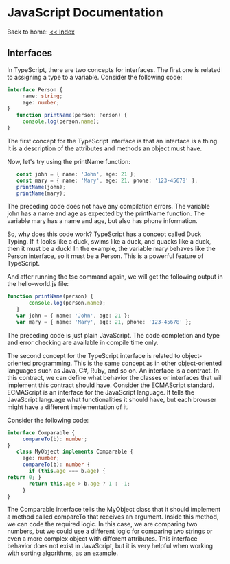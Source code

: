 # JavaScript Documentation
Back to home: [<< Index ](../README.md)

## Interfaces

In TypeScript, there are two concepts for interfaces. The first one is related to assigning a type to a variable. Consider the following code:
```ts
interface Person {
     name: string;
     age: number;
}
   function printName(person: Person) {
     console.log(person.name);
}

```

The first concept for the TypeScript interface is that an interface is a thing. It is a description of the attributes and methods an object must have.

Now, let's try using the printName function:

```ts
   const john = { name: 'John', age: 21 };
   const mary = { name: 'Mary', age: 21, phone: '123-45678' };
   printName(john);
   printName(mary);
```

The preceding code does not have any compilation errors. The variable john has a name and age as expected by the printName function. The variable mary has a name and age, but also has phone information.

So, why does this code work? TypeScript has a concept called Duck Typing. If it looks like a duck, swims like a duck, and quacks like a duck, then it must be a duck! In the example, the variable mary behaves like the Person interface, so it must be a Person. This is a powerful feature of TypeScript.

And after running the tsc command again, we will get the following output in the hello-world.js file:
```ts
function printName(person) {
       console.log(person.name);
   }
   var john = { name: 'John', age: 21 };
   var mary = { name: 'Mary', age: 21, phone: '123-45678' };
```
The preceding code is just plain JavaScript. The code completion and type and error checking are available in compile time only.

The second concept for the TypeScript interface is related to object-oriented programming. This is the same concept as in other object-oriented languages such as Java, C#, Ruby, and so on. An interface is a contract. In this contract, we can define what behavior the classes or interfaces that will implement this contract should have. Consider the ECMAScript standard. ECMAScript is an interface for the JavaScript language. It tells the JavaScript language what functionalities it should have, but each browser might have a different implementation of it.

Consider the following code:
```ts
interface Comparable {
     compareTo(b): number;
}
   class MyObject implements Comparable {
     age: number;
     compareTo(b): number {
       if (this.age === b.age) {
return 0; }
       return this.age > b.age ? 1 : -1;
     }
}
```
The Comparable interface tells the MyObject class that it should implement a method called compareTo that receives an argument. Inside this method, we can code the required logic. In this case, we are comparing two numbers, but we could use a different logic for comparing two strings or even a more complex object with different attributes. This interface behavior does not exist in JavaScript, but it is very helpful when working with sorting algorithms, as an example.










